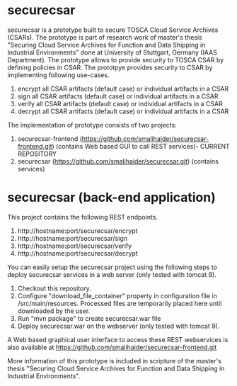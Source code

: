 # securecsar

securecsar is a prototype built to secure TOSCA Cloud Service Archives (CSARs). The prototype is part of research work of master's thesis "Securing Cloud Service Archives for Function and Data Shipping in Industrial Environments" done at University of Stuttgart, Germany (IAAS Department). The prototype allows to provide security to TOSCA CSAR by defining policies in CSAR. The prototpye provides security to CSAR by implementing following use-cases.

1. encrypt all CSAR artifacts (default case) or individual artifacts in a CSAR
1. sign all CSAR artifacts (default case) or individual artifacts in a CSAR
1. verify all CSAR artifacts (default case) or individual artifacts in a CSAR
1. decrypt all CSAR artifacts (default case) or individual artifacts in a CSAR

The implementation of prototype consists of two projects:
1. securecsar-frontend (https://github.com/smalihaider/securecsar-frontend.git) (contains Web based GUI to call REST services)- CURRENT REPOSITORY
1. securecsar (https://github.com/smalihaider/securecsar.git) (contains services)

# securecsar (back-end application)
This project contains the following REST endpoints.

1. http://hostname:port/securecsar/encrypt
1. http://hostname:port/securecsar/sign
1. http://hostname:port/securecsar/verify
1. http://hostname:port/securecsar/decrypt

You can easily setup the securecsar project using the following steps to deploy securecsar services in a web server (only tested with tomcat 9).

1. Checkout this repository.
1. Configure "download_file_container" property in configuration file in <checkout repository path>/src/main/resources. Processed files are temporarily placed here until downloaded by the user.
1. Run "mvn package" to create securecsar.war file
1. Deploy securecsar.war on the webserver (only tested with tomcat 9).

A Web based graphical user interface to access these REST webservices is also available at https://github.com/smalihaider/securecsar-frontend.git

More information of this prototype is included in scripture of the master's thesis "Securing Cloud Service Archives for Function and Data Shipping in Industrial Environments".
